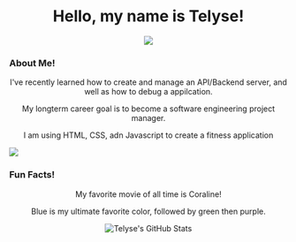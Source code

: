 <h1 align="center">Hello, my name is Telyse! </h1>
<p align="center">
  <img src="https://readme-typing-svg.demolab.com/?lines=Full+Stack+Developer;Creative+Coder;Lifelong+Learner&center=true&width=440&height=45&color=F7AF3E&vCenter=true&pause=1000&size=22" />
</p>


### About Me!
<p align="center"> I've recently learned how to create and manage an API/Backend server, and well as how to debug a appilcation.</p>
<p align="center"> My longterm career goal is to become a software engineering project manager. </p>
<p align="center"> I am using HTML, CSS, adn Javascript to create a fitness application</p>

<p align="left">
  <img src="https://skillicons.dev/icons?i=html,css,js,nodejs,express,mongodb,git,github,vscode" />
</p>

### Fun Facts!
<p align="center"> My favorite movie of all time is Coraline!</p>
<p align="center"> Blue is my ultimate favorite color, followed by green then purple.</p>

<p align="center">
  <img src="https://github-readme-stats.vercel.app/api?username=olerk16&show_icons=true&theme=gruvbox" alt="Telyse's GitHub Stats" />
</p>

